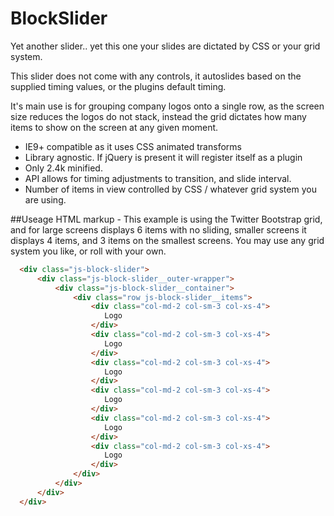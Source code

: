 # BlockSlider
Yet another slider.. yet this one your slides are dictated by CSS or your grid system.

This slider does not come with any controls, it autoslides based on the supplied timing values, or the plugins default timing.

It's main use is for grouping company logos onto a single row, as the screen size reduces the logos do not stack, instead the grid dictates how many items to show on the screen at any given moment.

* IE9+ compatible as it uses CSS animated transforms
* Library agnostic.  If jQuery is present it will register itself as a plugin
* Only 2.4k minified.
* API allows for timing adjustments to transition, and slide interval.
* Number of items in view controlled by CSS / whatever grid system you are using.

##Useage
HTML markup - This example is using the Twitter Bootstrap grid, and for large screens displays 6 items with no sliding, smaller screens it displays 4 items, and 3 items on the smallest screens.  You may use any grid system you like, or roll with your own.
```html
  <div class="js-block-slider">
      <div class="js-block-slider__outer-wrapper">
          <div class="js-block-slider__container">
              <div class="row js-block-slider__items">
                  <div class="col-md-2 col-sm-3 col-xs-4">
                     Logo
                  </div>
                  <div class="col-md-2 col-sm-3 col-xs-4">
                     Logo
                  </div>
                  <div class="col-md-2 col-sm-3 col-xs-4">
                     Logo
                  </div>
                  <div class="col-md-2 col-sm-3 col-xs-4">
                     Logo
                  </div>
                  <div class="col-md-2 col-sm-3 col-xs-4">
                     Logo
                  </div>
                  <div class="col-md-2 col-sm-3 col-xs-4">
                     Logo
                  </div>
              </div>                    
          </div>                    
      </div>
  </div>
  ```
